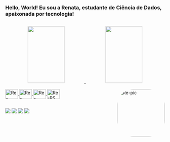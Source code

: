 ### Hello, World! Eu sou a Renata, estudante de Ciência de Dados, apaixonada por tecnologia!

##

<div align="center">
  <a href="https://github.com/rocknree">
  <img width="48%" height="180em" src="https://github-readme-stats.vercel.app/api?username=rocknree&show_icons=true&theme=dracula&include_all_commits=true&count_private=true"/>
  <img width="48%" height="180em" src="https://github-readme-stats.vercel.app/api/top-langs/?username=rocknree&layout=compact&langs_count=7&theme=dracula"/>
</div>
<div style="display: inline_block"><br>
  <img align="center" alt="Re-Python" height="30" width="40" src="https://cdn.jsdelivr.net/gh/devicons/devicon/icons/python/python-plain.svg" />
          
  <img align="center" alt="Re-Java" height="30" width="40" src="https://cdn.jsdelivr.net/gh/devicons/devicon/icons/java/java-original.svg">
  <img align="center" alt="Re-Mysql" height="30" width="40" src="https://cdn.jsdelivr.net/gh/devicons/devicon/icons/mysql/mysql-original.svg">
  <img align="center" alt="Re-PS" height="30" width="40" src="https://cdn.jsdelivr.net/gh/devicons/devicon/icons/photoshop/photoshop-line.svg">
  <img align="right" alt="Re-pic" height="150" style="border-radius:50px;" src="https://picrew.me/shareImg/org/202206/338224_7XE2maoy.png?width=676&height=676">
</div>
  
  ##
 
<div> 
    <a href="https://www.linkedin.com/in/renatarocharodrigues/" target="_blank"><img src="https://img.shields.io/badge/LinkedIn-0077B5?style=for-the-badge&logo=linkedin&logoColor=white" target="_blank"></a>
  <a href="https://instagram.com/rocknree" target="_blank"><img src="https://img.shields.io/badge/-Instagram-%23E4405F?style=for-the-badge&logo=instagram&logoColor=white" target="_blank"></a>
    <a href="mailto:renatarocha.e@gmail.com" target="_blank"><img src="https://img.shields.io/badge/Gmail-D14836?style=for-the-badge&logo=gmail&logoColor=white" target="_blank"></a>
  <a href="https://open.spotify.com/user/reeh_r" target="_blank"><img src="https://img.shields.io/badge/Spotify-1ED760?&style=for-the-badge&logo=spotify&logoColor=white" target="_blank"></a>

  </div>

